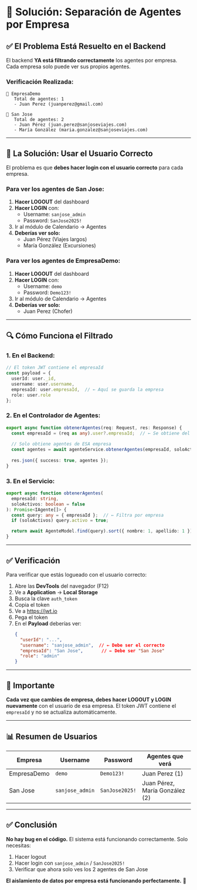 # 🔧 Solución: Separación de Agentes por Empresa

## ✅ El Problema Está Resuelto en el Backend

El backend **YA está filtrando correctamente** los agentes por empresa. Cada empresa solo puede ver sus propios agentes.

### Verificación Realizada:

```
🏢 EmpresaDemo
   Total de agentes: 1
   - Juan Perez (juanperez@gmail.com)

🏢 San Jose
   Total de agentes: 2
   - Juan Pérez (juan.perez@sanjoseviajes.com)
   - María González (maria.gonzalez@sanjoseviajes.com)
```

---

## 🔑 La Solución: Usar el Usuario Correcto

El problema es que **debes hacer login con el usuario correcto** para cada empresa.

### Para ver los agentes de San Jose:

1. **Hacer LOGOUT** del dashboard
2. **Hacer LOGIN** con:
   - Username: `sanjose_admin`
   - Password: `SanJose2025!`
3. Ir al módulo de Calendario → Agentes
4. **Deberías ver solo:**
   - Juan Pérez (Viajes largos)
   - María González (Excursiones)

### Para ver los agentes de EmpresaDemo:

1. **Hacer LOGOUT** del dashboard
2. **Hacer LOGIN** con:
   - Username: `demo`
   - Password: `Demo123!`
3. Ir al módulo de Calendario → Agentes
4. **Deberías ver solo:**
   - Juan Perez (Chofer)

---

## 🔍 Cómo Funciona el Filtrado

### 1. En el Backend:

```typescript
// El token JWT contiene el empresaId
const payload = {
  userId: user._id,
  username: user.username,
  empresaId: user.empresaId,  // ← Aquí se guarda la empresa
  role: user.role
};
```

### 2. En el Controlador de Agentes:

```typescript
export async function obtenerAgentes(req: Request, res: Response) {
  const empresaId = (req as any).user?.empresaId;  // ← Se obtiene del token
  
  // Solo obtiene agentes de ESA empresa
  const agentes = await agenteService.obtenerAgentes(empresaId, soloActivos);
  
  res.json({ success: true, agentes });
}
```

### 3. En el Servicio:

```typescript
export async function obtenerAgentes(
  empresaId: string,
  soloActivos: boolean = false
): Promise<IAgente[]> {
  const query: any = { empresaId };  // ← Filtra por empresa
  if (soloActivos) query.activo = true;

  return await AgenteModel.find(query).sort({ nombre: 1, apellido: 1 });
}
```

---

## ✅ Verificación

Para verificar que estás logueado con el usuario correcto:

1. Abre las **DevTools** del navegador (F12)
2. Ve a **Application** → **Local Storage**
3. Busca la clave `auth_token`
4. Copia el token
5. Ve a https://jwt.io
6. Pega el token
7. En el **Payload** deberías ver:
   ```json
   {
     "userId": "...",
     "username": "sanjose_admin",  // ← Debe ser el correcto
     "empresaId": "San Jose",       // ← Debe ser "San Jose"
     "role": "admin"
   }
   ```

---

## 🚨 Importante

**Cada vez que cambies de empresa, debes hacer LOGOUT y LOGIN nuevamente** con el usuario de esa empresa. El token JWT contiene el `empresaId` y no se actualiza automáticamente.

---

## 📊 Resumen de Usuarios

| Empresa | Username | Password | Agentes que verá |
|---------|----------|----------|------------------|
| EmpresaDemo | `demo` | `Demo123!` | Juan Perez (1) |
| San Jose | `sanjose_admin` | `SanJose2025!` | Juan Pérez, María González (2) |

---

## ✅ Conclusión

**No hay bug en el código.** El sistema está funcionando correctamente. Solo necesitas:

1. Hacer logout
2. Hacer login con `sanjose_admin` / `SanJose2025!`
3. Verificar que ahora solo ves los 2 agentes de San Jose

**El aislamiento de datos por empresa está funcionando perfectamente.** 🎉

